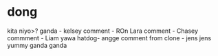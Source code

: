 # dong
kita niyo>?
ganda - kelsey
comment - ROn Lara
comment - Chasey
commment - Liam
yawa
hatdog- angge
comment from clone - jens
jens yummy
ganda ganda
